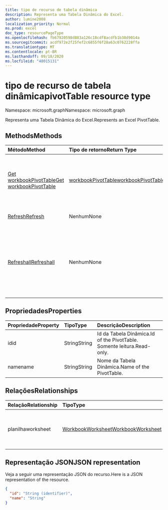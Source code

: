 ```yaml
---
title: tipo de recurso de tabela dinâmica
description: Representa uma Tabela Dinâmica do Excel.
author: lumine2008
localization_priority: Normal
ms.prod: excel
doc_type: resourcePageType
ms.openlocfilehash: fb67920598d883a126c18cdf8acdfb1b38d9014a
ms.sourcegitcommit: acdf972e2f25fef2c6855f6f28a63c0762228ffa
ms.translationtype: MT
ms.contentlocale: pt-BR
ms.lasthandoff: 09/18/2020
ms.locfileid: "48015131"
---
```

# <a name="pivottable-resource-type"></a><span data-ttu-id="e684d-103">tipo de recurso de tabela dinâmica</span><span class="sxs-lookup"><span data-stu-id="e684d-103">pivotTable resource type</span></span>

<span data-ttu-id="e684d-104">Namespace: microsoft.graph</span><span class="sxs-lookup"><span data-stu-id="e684d-104">Namespace: microsoft.graph</span></span>

<span data-ttu-id="e684d-105">Representa uma Tabela Dinâmica do Excel.</span><span class="sxs-lookup"><span data-stu-id="e684d-105">Represents an Excel PivotTable.</span></span>

## <a name="methods"></a><span data-ttu-id="e684d-106">Methods</span><span class="sxs-lookup"><span data-stu-id="e684d-106">Methods</span></span>

| <span data-ttu-id="e684d-107">Método</span><span class="sxs-lookup"><span data-stu-id="e684d-107">Method</span></span>           | <span data-ttu-id="e684d-108">Tipo de retorno</span><span class="sxs-lookup"><span data-stu-id="e684d-108">Return Type</span></span>    |<span data-ttu-id="e684d-109">Descrição</span><span class="sxs-lookup"><span data-stu-id="e684d-109">Description</span></span>|
|:---------------|:--------|:----------|
|[<span data-ttu-id="e684d-110">Get workbookPivotTable</span><span class="sxs-lookup"><span data-stu-id="e684d-110">Get workbookPivotTable</span></span>](../api/workbookpivottable-get.md) | [<span data-ttu-id="e684d-111">workbookPivotTable</span><span class="sxs-lookup"><span data-stu-id="e684d-111">workbookPivotTable</span></span>](workbookpivottable.md) |<span data-ttu-id="e684d-112">Leia as propriedades e relacionamentos do objeto workbookPivotTable.</span><span class="sxs-lookup"><span data-stu-id="e684d-112">Read properties and relationships of workbookPivotTable object.</span></span>|
|[<span data-ttu-id="e684d-113">Refresh</span><span class="sxs-lookup"><span data-stu-id="e684d-113">Refresh</span></span>](../api/workbookpivottable-refresh.md)|<span data-ttu-id="e684d-114">Nenhum</span><span class="sxs-lookup"><span data-stu-id="e684d-114">None</span></span>|<span data-ttu-id="e684d-115">Atualiza a Tabela Dinâmica.</span><span class="sxs-lookup"><span data-stu-id="e684d-115">Refreshes the PivotTable.</span></span> |
|[<span data-ttu-id="e684d-116">Refreshall</span><span class="sxs-lookup"><span data-stu-id="e684d-116">Refreshall</span></span>](../api/workbookpivottable-refreshall.md)|<span data-ttu-id="e684d-117">Nenhum</span><span class="sxs-lookup"><span data-stu-id="e684d-117">None</span></span>|<span data-ttu-id="e684d-p101">Atualização de todas as tabelas dentro de uma determinada planilha. Observe que esta ação está disponível somente na coleção de tabela dinâmica.</span><span class="sxs-lookup"><span data-stu-id="e684d-p101">Refresh all tables within given worksheet. Note that this action is available only on the pivot table collection.</span></span>|

## <a name="properties"></a><span data-ttu-id="e684d-120">Propriedades</span><span class="sxs-lookup"><span data-stu-id="e684d-120">Properties</span></span>
| <span data-ttu-id="e684d-121">Propriedade</span><span class="sxs-lookup"><span data-stu-id="e684d-121">Property</span></span>     | <span data-ttu-id="e684d-122">Tipo</span><span class="sxs-lookup"><span data-stu-id="e684d-122">Type</span></span>   |<span data-ttu-id="e684d-123">Descrição</span><span class="sxs-lookup"><span data-stu-id="e684d-123">Description</span></span>|
|:---------------|:--------|:----------|
|<span data-ttu-id="e684d-124">id</span><span class="sxs-lookup"><span data-stu-id="e684d-124">id</span></span>|<span data-ttu-id="e684d-125">String</span><span class="sxs-lookup"><span data-stu-id="e684d-125">String</span></span>| <span data-ttu-id="e684d-126">Id da Tabela Dinâmica.</span><span class="sxs-lookup"><span data-stu-id="e684d-126">Id of the PivotTable.</span></span>   <span data-ttu-id="e684d-127">Somente leitura.</span><span class="sxs-lookup"><span data-stu-id="e684d-127">Read-only.</span></span>|
|<span data-ttu-id="e684d-128">name</span><span class="sxs-lookup"><span data-stu-id="e684d-128">name</span></span>|<span data-ttu-id="e684d-129">String</span><span class="sxs-lookup"><span data-stu-id="e684d-129">String</span></span>|<span data-ttu-id="e684d-130">Nome da Tabela Dinâmica.</span><span class="sxs-lookup"><span data-stu-id="e684d-130">Name of the PivotTable.</span></span>    |

## <a name="relationships"></a><span data-ttu-id="e684d-131">Relações</span><span class="sxs-lookup"><span data-stu-id="e684d-131">Relationships</span></span>
| <span data-ttu-id="e684d-132">Relação</span><span class="sxs-lookup"><span data-stu-id="e684d-132">Relationship</span></span> | <span data-ttu-id="e684d-133">Tipo</span><span class="sxs-lookup"><span data-stu-id="e684d-133">Type</span></span>   |<span data-ttu-id="e684d-134">Descrição</span><span class="sxs-lookup"><span data-stu-id="e684d-134">Description</span></span>|
|:---------------|:--------|:----------|
|<span data-ttu-id="e684d-135">planilha</span><span class="sxs-lookup"><span data-stu-id="e684d-135">worksheet</span></span>|[<span data-ttu-id="e684d-136">WorkbookWorksheet</span><span class="sxs-lookup"><span data-stu-id="e684d-136">WorkbookWorksheet</span></span>](worksheet.md)| <span data-ttu-id="e684d-137">A planilha que contém a Tabela Dinâmica atual.</span><span class="sxs-lookup"><span data-stu-id="e684d-137">The worksheet containing the current PivotTable.</span></span> <span data-ttu-id="e684d-138">Somente leitura.</span><span class="sxs-lookup"><span data-stu-id="e684d-138">Read-only.</span></span>   |

## <a name="json-representation"></a><span data-ttu-id="e684d-139">Representação JSON</span><span class="sxs-lookup"><span data-stu-id="e684d-139">JSON representation</span></span>
<span data-ttu-id="e684d-140">Veja a seguir uma representação JSON do recurso.</span><span class="sxs-lookup"><span data-stu-id="e684d-140">Here is a JSON representation of the resource.</span></span>

<!-- {
  "blockType": "resource",
  "baseType": "microsoft.graph.entity",
  "optionalProperties": [

  ],
  "@odata.type": "microsoft.graph.workbookPivotTable"
}-->

```json
{
  "id": "String (identifier)",
  "name": "String"
}

```

